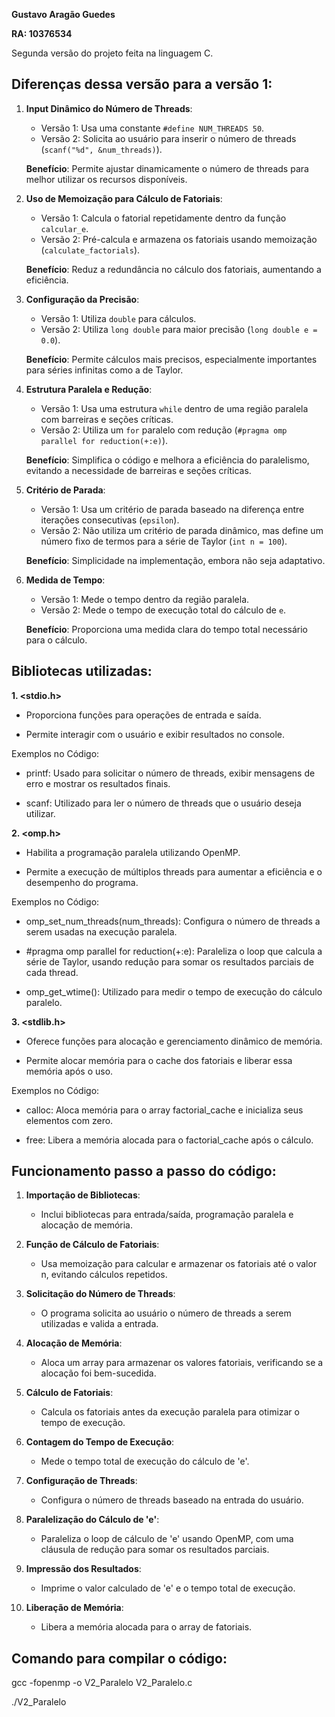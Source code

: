 **Gustavo Aragão Guedes**

**RA: 10376534**

Segunda versão do projeto feita na linguagem C.


## Diferenças dessa versão para a versão 1:

1. **Input Dinâmico do Número de Threads**:
   - Versão 1: Usa uma constante `#define NUM_THREADS 50`.
   - Versão 2: Solicita ao usuário para inserir o número de threads (`scanf("%d", &num_threads)`).

   **Benefício**: Permite ajustar dinamicamente o número de threads para melhor utilizar os recursos disponíveis.

2. **Uso de Memoização para Cálculo de Fatoriais**:
   - Versão 1: Calcula o fatorial repetidamente dentro da função `calcular_e`.
   - Versão 2: Pré-calcula e armazena os fatoriais usando memoização (`calculate_factorials`).

   **Benefício**: Reduz a redundância no cálculo dos fatoriais, aumentando a eficiência.

3. **Configuração da Precisão**:
   - Versão 1: Utiliza `double` para cálculos.
   - Versão 2: Utiliza `long double` para maior precisão (`long double e = 0.0`).

   **Benefício**: Permite cálculos mais precisos, especialmente importantes para séries infinitas como a de Taylor.

4. **Estrutura Paralela e Redução**:
   - Versão 1: Usa uma estrutura `while` dentro de uma região paralela com barreiras e seções críticas.
   - Versão 2: Utiliza um `for` paralelo com redução (`#pragma omp parallel for reduction(+:e)`).

   **Benefício**: Simplifica o código e melhora a eficiência do paralelismo, evitando a necessidade de barreiras e seções críticas.

5. **Critério de Parada**:
   - Versão 1: Usa um critério de parada baseado na diferença entre iterações consecutivas (`epsilon`).
   - Versão 2: Não utiliza um critério de parada dinâmico, mas define um número fixo de termos para a série de Taylor (`int n = 100`).

   **Benefício**: Simplicidade na implementação, embora não seja adaptativo.

6. **Medida de Tempo**:
   - Versão 1: Mede o tempo dentro da região paralela.
   - Versão 2: Mede o tempo de execução total do cálculo de `e`.

   **Benefício**: Proporciona uma medida clara do tempo total necessário para o cálculo.

## Bibliotecas utilizadas:

**1. <stdio.h>**

   - Proporciona funções para operações de entrada e saída.
   
   - Permite interagir com o usuário e exibir resultados no console.
   
   Exemplos no Código:

   - printf: Usado para solicitar o número de threads, exibir mensagens de erro e mostrar os resultados finais.
   
   - scanf: Utilizado para ler o número de threads que o usuário deseja utilizar.

**2. <omp.h>**

   - Habilita a programação paralela utilizando OpenMP.
   
   - Permite a execução de múltiplos threads para aumentar a eficiência e o desempenho do programa.
   
   Exemplos no Código:
   
   - omp_set_num_threads(num_threads): Configura o número de threads a serem usadas na execução paralela.
   
   - #pragma omp parallel for reduction(+:e): Paraleliza o loop que calcula a série de Taylor, usando redução para somar os resultados parciais de cada thread.
   
   - omp_get_wtime(): Utilizado para medir o tempo de execução do cálculo paralelo.

**3. <stdlib.h>**

   - Oferece funções para alocação e gerenciamento dinâmico de memória.
   
   - Permite alocar memória para o cache dos fatoriais e liberar essa memória após o uso.
   
   Exemplos no Código:
   
   - calloc: Aloca memória para o array factorial_cache e inicializa seus elementos com zero.
   
   - free: Libera a memória alocada para o factorial_cache após o cálculo.

## Funcionamento passo a passo do código:

1. **Importação de Bibliotecas**:
   - Inclui bibliotecas para entrada/saída, programação paralela e alocação de memória.

2. **Função de Cálculo de Fatoriais**:
   - Usa memoização para calcular e armazenar os fatoriais até o valor n, evitando cálculos repetidos.

3. **Solicitação do Número de Threads**:
   - O programa solicita ao usuário o número de threads a serem utilizadas e valida a entrada.

4. **Alocação de Memória**:
   - Aloca um array para armazenar os valores fatoriais, verificando se a alocação foi bem-sucedida.

5. **Cálculo de Fatoriais**:
   - Calcula os fatoriais antes da execução paralela para otimizar o tempo de execução.

6. **Contagem do Tempo de Execução**:
   - Mede o tempo total de execução do cálculo de 'e'.

7. **Configuração de Threads**:
   - Configura o número de threads baseado na entrada do usuário.

8. **Paralelização do Cálculo de 'e'**:
   - Paraleliza o loop de cálculo de 'e' usando OpenMP, com uma cláusula de redução para somar os resultados parciais.

9. **Impressão dos Resultados**:
   - Imprime o valor calculado de 'e' e o tempo total de execução.

10. **Liberação de Memória**:
    - Libera a memória alocada para o array de fatoriais.


## Comando para compilar o código:

gcc -fopenmp -o V2_Paralelo V2_Paralelo.c

./V2_Paralelo



